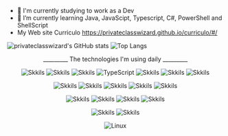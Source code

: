 - 🔭 I'm currently studying to work as a Dev
- 🌱 I’m currently learning Java, JavaScipt, Typescript, C#, PowerShell and ShellScript
- My Web site Curriculo https://privateclasswizard.github.io/curriculo/#/

![privateclasswizard's GitHub stats](https://github-readme-stats.vercel.app/api?username=privateclasswizard&theme=github_dark_dimmed&show_icons=true) ![Top Langs](https://github-readme-stats.vercel.app/api/top-langs/?username=privateclasswizard&layout=compact&langs_count=7&theme=github_dark_dimmed)

<div align="center">

_________ The technologies I'm using daily _________

![Skkils](https://img.shields.io/badge/Java-ED8B00?style=for-the-badge&logo=openjdk&logoColor=white)
![Skkils](https://img.shields.io/badge/Python-14354C?style=for-the-badge&logo=python&logoColor=white)
![Skkils](https://img.shields.io/badge/JavaScript-F7DF1E?style=for-the-badge&logo=javascript&logoColor=black)
![TypeScript](https://img.shields.io/badge/typescript-%23007ACC.svg?style=for-the-badge&logo=typescript&logoColor=white)
![Skkils](https://img.shields.io/badge/c%23-%23239120.svg?style=for-the-badge&logo=csharp&logoColor=white)
![Skkils](https://img.shields.io/badge/shell_script-%23121011.svg?style=for-the-badge&logo=gnu-bash&logoColor=white)
![Skkils](https://img.shields.io/badge/PowerShell-%235391FE.svg?style=for-the-badge&logo=powershell&logoColor=white)


![Skkils](https://img.shields.io/badge/spring-%236DB33F.svg?style=for-the-badge&logo=spring&logoColor=white)
![Skkils](https://img.shields.io/badge/django-%23092E20.svg?style=for-the-badge&logo=django&logoColor=white)
![Skkils](https://img.shields.io/badge/node.js-6DA55F?style=for-the-badge&logo=node.js&logoColor=white)
![Skkils](https://img.shields.io/badge/Next-black?style=for-the-badge&logo=next.js&logoColor=white)
![Skkils](https://img.shields.io/badge/.NET-5C2D91?style=for-the-badge&logo=.net&logoColor=white)

![Skkils](https://img.shields.io/badge/MariaDB-003545?style=for-the-badge&logo=mariadb&logoColor=white)
![Skkils](https://img.shields.io/badge/mysql-4479A1.svg?style=for-the-badge&logo=mysql&logoColor=white)
![Skkils](https://img.shields.io/badge/MongoDB-%234ea94b.svg?style=for-the-badge&logo=mongodb&logoColor=white)
![Skkils](https://img.shields.io/badge/Neo4j-008CC1?style=for-the-badge&logo=neo4j&logoColor=white)

![Skkils](https://img.shields.io/badge/react-%2320232a.svg?style=for-the-badge&logo=react&logoColor=%2361DAFB)
![Skkils](https://img.shields.io/badge/vuejs-%2335495e.svg?style=for-the-badge&logo=vuedotjs&logoColor=%234FC08D)

![Linux](https://img.shields.io/badge/Linux-FCC624?style=for-the-badge&logo=linux&logoColor=black)

<div>
